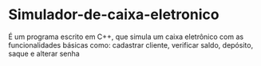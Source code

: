 # Simulador-de-caixa-eletronico
É um programa escrito em C++, que simula um caixa eletrônico com as funcionalidades básicas como: cadastrar cliente, verificar saldo, depósito, saque e alterar senha
